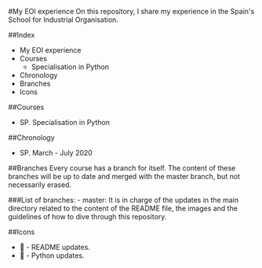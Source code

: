 #My EOI experience
On this repository, I share my experience in the Spain's School for Industrial Organisation.

##Index
- My EOI experience
- Courses
    - Specialisation in Python
- Chronology
- Branches
- Icons

##Courses
- SP. Specialisation in Python

##Chronology
- SP. March - July 2020

##Branches
Every course has a branch for itself. The content of these branches will be up to date and merged with the master branch, but not necessarily erased. 

###List of branches:
    - master: It is in charge of the updates in the main directory related to the content of the README file, the images and the guidelines of how to dive through this repository.
   
##Icons
- :notebook: - README updates.
- :snake: - Python updates.
